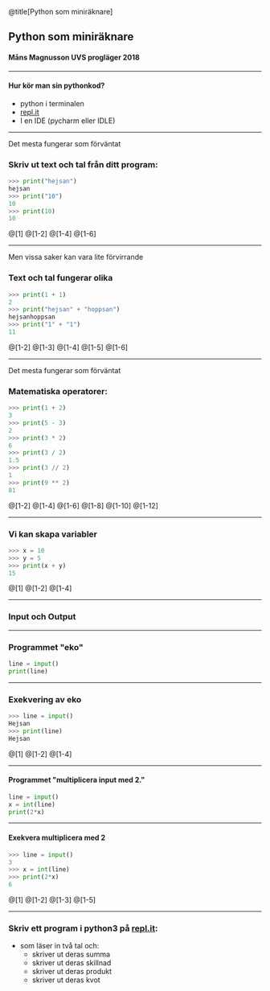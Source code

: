 @title[Python som miniräknare]
## Python som miniräknare
#### Måns Magnusson UVS progläger 2018

---

#### Hur kör man sin pythonkod?

- python i terminalen
- [repl.it](http://repl.it)
- I en IDE (pycharm eller IDLE)

---

Det mesta fungerar som förväntat

### Skriv ut text och tal från ditt program:
```python
>>> print("hejsan")
hejsan
>>> print("10")
10
>>> print(10)
10
```
@[1]
@[1-2]
@[1-4]
@[1-6]

---

Men vissa saker kan vara lite förvirrande

### Text och tal fungerar olika
```python
>>> print(1 + 1)
2
>>> print("hejsan" + "hoppsan")
hejsanhoppsan
>>> print("1" + "1")
11
```
@[1-2]
@[1-3]
@[1-4]
@[1-5]
@[1-6]

---

Det mesta fungerar som förväntat

### Matematiska operatorer:
```python
>>> print(1 + 2)
3
>>> print(5 - 3)
2
>>> print(3 * 2)
6
>>> print(3 / 2)
1.5
>>> print(3 // 2)
1
>>> print(9 ** 2)
81
```
@[1-2]
@[1-4]
@[1-6]
@[1-8]
@[1-10]
@[1-12]

---

### Vi kan skapa variabler

```python
>>> x = 10
>>> y = 5
>>> print(x + y)
15
```
@[1]
@[1-2]
@[1-4]

---

### Input och Output

---

### Programmet "eko"
```python
line = input()
print(line)
```

---

### Exekvering av eko
```python
>>> line = input()
Hejsan
>>> print(line)
Hejsan
```
@[1]
@[1-2]
@[1-4]

---

#### Programmet "multiplicera input med 2."
```python
line = input()
x = int(line)
print(2*x)
```

---


#### Exekvera multiplicera med 2

```python
>>> line = input()
3
>>> x = int(line)
>>> print(2*x)
6
```
@[1]
@[1-2]
@[1-3]
@[1-5]

---

### Skriv ett program i python3 på [repl.it](http://repl.it):
- som läser in två tal och:
    + skriver ut deras summa
    + skriver ut deras skillnad
    + skriver ut deras produkt
    + skriver ut deras kvot


